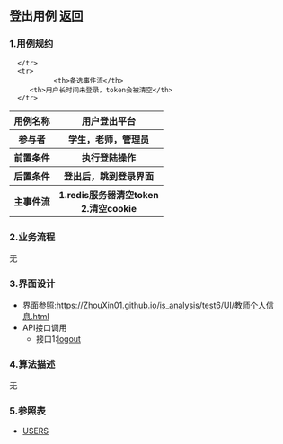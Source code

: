 ## 登出用例 [返回](../README.MD)

### 1.用例规约

<table>
      <tr>
			   <th>用例名称</th>
			   <th>用户登出平台</th>
      </tr>
      <tr>
			   <th>参与者</th>
			   <th>学生，老师，管理员</th>
      </tr>
      <tr>
			   <th>前置条件</th>
			   <th>执行登陆操作</th>
      </tr>
      <tr>
			   <th>后置条件</th>
			   <th>登出后，跳到登录界面</th>
      </tr>
      <tr>
			   <th>主事件流</th>
         <th>1.redis服务器清空token<br/>
            2.清空cookie  
         </th>
      </tr>
      <tr>

      </tr>
      <tr>
			   <th>备选事件流</th>
         <th>用户长时间未登录，token会被清空</th>
      </tr>
</table>

### 2.业务流程
无
### 3.界面设计
* 界面参照:https://ZhouXin01.github.io/is_analysis/test6/UI/教师个人信息.html
* API接口调用
  * 接口1:[logout](../接口/logout.md)
  
### 4.算法描述
无
### 5.参照表
* [USERS](../数据库设计.md/#USERS)
